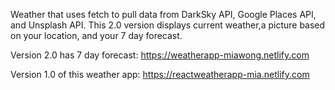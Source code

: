 Weather that uses fetch to pull data from DarkSky API, Google Places API, and Unsplash API.
This 2.0 version displays current weather,a picture based on your location, and your 7 day forecast.

Version 2.0 has 7 day forecast: https://weatherapp-miawong.netlify.com

Version 1.0 of this weather app: https://reactweatherapp-mia.netlify.com
